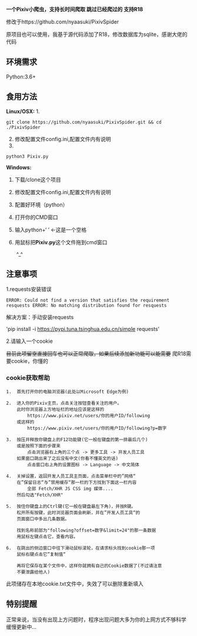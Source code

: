 **一个Pixiv小爬虫，支持长时间爬取 跳过已经爬过的 支持R18**

修改于https://github.com/nyaasuki/PixivSpider

原项目也可以使用，我基于源代码添加了R18，修改数据库为sqlite，感谢大佬的代码


## 环境需求

Python:3.6+

## 食用方法

**Linux/OSX:**
1. 
```shell
git clone https://github.com/nyaasuki/PixivSpider.git && cd ./PixivSpider
```
2. 修改配置文件config.ini,配置文件内有说明
3. 
```shell
python3 Pixiv.py
```

**Windows:**

1. 下载/clone这个项目

2. 修改配置文件config.ini,配置文件内有说明

2. 配置好环境（python）

3. 打开你的CMD窗口

4. 输入python+‘ ’    ←这是一个空格

5. 用鼠标把**Pixiv.py**这个文件拖到cmd窗口

   ​	^_^

## 注意事项

1.requests安装错误

`ERROR: Could not find a version that satisfies the requirement resquests
ERROR: No matching distribution found for resquests`

解决方案：手动安装requests

'pip install -i https://pypi.tuna.tsinghua.edu.cn/simple requests'

2.请输入一个cookie

~~目前此项留空直接回车也可以正常爬取，如果后续添加新功能可以能需要~~ 爬R18需要cookie，你懂的

### cookie获取帮助
```
1.  首先打开你的电脑浏览器(此处以Microsoft Edge为例)

2.  进入你的Pixiv主页，点击关注按钮查看关注的用户。
    此时你浏览器上方地址栏的地址应该是这样的
        https://www.pixiv.net/users/你的用户ID/following
    或这样的
        https://www.pixiv.net/users/你的用户ID/following?p=数字

3.  按压并释放你键盘上的F12功能键(它一般在键盘的第一排最后几个)
    或是按照下面的步骤来
        点击浏览器右上角的三个点 -> 更多工具 -> 开发人员工具
    如果窗口跳出来了之后没有中文(你看不懂英文的话)
        点击窗口右上角的设置图标 -> Language -> 中文简体

4.  关掉设置，返回开发人员工具主页面，点击菜单栏中的”网络“
    在”保留日志“与”禁用缓存“那一栏的下方找到下面这一栏内容
        全部 Fetch/XHR JS CSS img 媒体....
    然后勾选"Fetch/XHR"

5.  按住你键盘上的Ctrl键(它一般在键盘最左下角)，并按R键。
    松开所有按键，此时浏览器页面会刷新，并在”开发人员工具“的
    页面窗口中多出几条数据。

    找到名称前部为"following?offset=数字&limit=24"的那一条数据
    用鼠标左键点击它，查看内容。

6.  在跳出的侧边窗口中往下滑动鼠标滚轮，在请求标头找到cookie那一项
    鼠标右键点击它”复制值“

    再将它保存在某个文件中，这样你就拥有自己的Cookie数据了(不过请注意
    不要泄露给他人)
```

此项储存在本地cookie.txt文件中，失效了可以删除重新填入

## 特别提醒

正常来说，当没有出现上方问题时，程序出现问题大多为你的上网方式不够科学
缓慢更新中...

